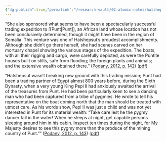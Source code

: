 ```yaml
---
{"dg-publish":true,"permalink":"/research-vault/02-atomic-notes/hatshepsut-directed-trade-relations-with-punt-and-boat-depictions-are-tied-to-these-trips/"}
---
```


“She also sponsored what seems to have been a spectacularly successful trading expedition to [[Punt\|Punt]], an African land whose location has not been conclusively determined, though it might have been in the region of Somalia. This venture was one of Hatshepsut’s proudest accomplishments. Although she didn’t go there herself, she had scenes carved on her mortuary chapel showing the various stages of the expedition. The boats, with all their rigging and cargo, were carefully depicted, as were the Puntite houses built on stilts, safe from flooding; the foreign plants and animals; and the extensive wealth obtained there.” ([Podany, 2012, p. 142](zotero://select/library/items/GN73GMNP)) ([pdf](zotero://open-pdf/library/items/LXNK9GFK?page=167&annotation=76DLUYKS))

“Hatshepsut wasn’t breaking new ground with this trading mission; Punt had been a trading partner of Egypt almost 800 years before, during the Sixth Dynasty, when a very young King Pepi II had anxiously awaited the arrival of the treasures from Punt. He had been particularly keen to see a dancing man who had been captured from a tribe of pygmies. He wrote to tell his representative on the boat coming north that the man should be treated with utmost care. As his words show, Pepi II was just a child and was not yet interested in Punt for its material wealth: “Take care lest he the pygmy dancer fall in the water! When he sleeps at night, get capable persons sleeping around him in his cabin. Inspect ten times during the night, for My Majesty desires to see this pygmy more than the produce of the mining country of Punt.”” ([Podany, 2012, p. 143](zotero://select/library/items/GN73GMNP)) ([pdf](zotero://open-pdf/library/items/LXNK9GFK?page=168&annotation=USX3URHT))